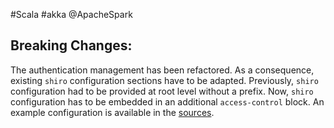 #Scala #akka @ApacheSpark

## Breaking Changes:
The authentication management has been refactored. As a consequence, existing `shiro` configuration sections have to be
adapted. Previously, `shiro` configuration had to be provided at root level without a prefix. Now, `shiro` configuration
has to be embedded in an additional `access-control` block. An example configuration is available in the
[sources](../job-server/src/main/resources/application.conf#L322).